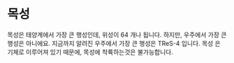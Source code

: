 # 목성

목성은 태양계에서 가장 큰 행성인데, 위성이 64 개나 됩니다. 하지만, 우주에서 가장
큰 행성은 아니에요. 지금까지 알려진 우주에서 가장 큰 행성은 TReS-4 입니다. 목성
은 기체로 이루어져 있기 때문에, 목성에 착륙하는것은 불가능합니다.
